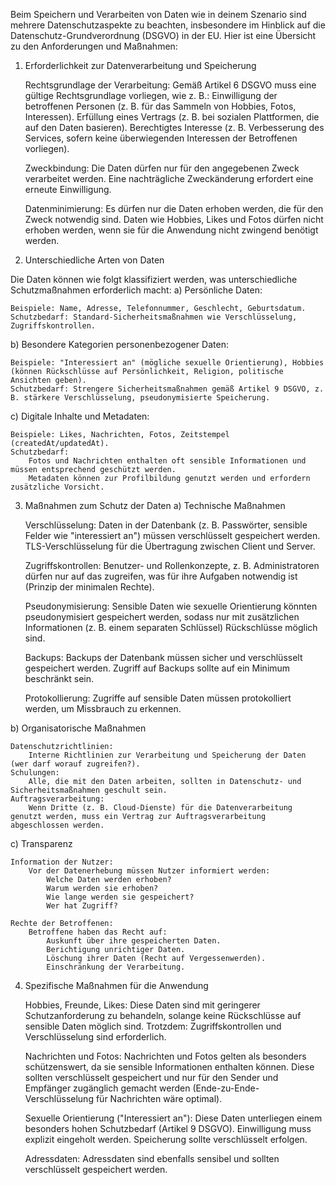 Beim Speichern und Verarbeiten von Daten wie in deinem Szenario sind mehrere Datenschutzaspekte zu beachten, insbesondere im Hinblick auf die Datenschutz-Grundverordnung (DSGVO) in der EU. Hier ist eine Übersicht zu den Anforderungen und Maßnahmen:
1. Erforderlichkeit zur Datenverarbeitung und Speicherung

    Rechtsgrundlage der Verarbeitung:
        Gemäß Artikel 6 DSGVO muss eine gültige Rechtsgrundlage vorliegen, wie z. B.:
            Einwilligung der betroffenen Personen (z. B. für das Sammeln von Hobbies, Fotos, Interessen).
            Erfüllung eines Vertrags (z. B. bei sozialen Plattformen, die auf den Daten basieren).
            Berechtigtes Interesse (z. B. Verbesserung des Services, sofern keine überwiegenden Interessen der Betroffenen vorliegen).

    Zweckbindung:
        Die Daten dürfen nur für den angegebenen Zweck verarbeitet werden. Eine nachträgliche Zweckänderung erfordert eine erneute Einwilligung.

    Datenminimierung:
        Es dürfen nur die Daten erhoben werden, die für den Zweck notwendig sind. Daten wie Hobbies, Likes und Fotos dürfen nicht erhoben werden, wenn sie für die Anwendung nicht zwingend benötigt werden.

2. Unterschiedliche Arten von Daten

Die Daten können wie folgt klassifiziert werden, was unterschiedliche Schutzmaßnahmen erforderlich macht:
a) Persönliche Daten:

    Beispiele: Name, Adresse, Telefonnummer, Geschlecht, Geburtsdatum.
    Schutzbedarf: Standard-Sicherheitsmaßnahmen wie Verschlüsselung, Zugriffskontrollen.

b) Besondere Kategorien personenbezogener Daten:

    Beispiele: "Interessiert an" (mögliche sexuelle Orientierung), Hobbies (können Rückschlüsse auf Persönlichkeit, Religion, politische Ansichten geben).
    Schutzbedarf: Strengere Sicherheitsmaßnahmen gemäß Artikel 9 DSGVO, z. B. stärkere Verschlüsselung, pseudonymisierte Speicherung.

c) Digitale Inhalte und Metadaten:

    Beispiele: Likes, Nachrichten, Fotos, Zeitstempel (createdAt/updatedAt).
    Schutzbedarf:
        Fotos und Nachrichten enthalten oft sensible Informationen und müssen entsprechend geschützt werden.
        Metadaten können zur Profilbildung genutzt werden und erfordern zusätzliche Vorsicht.

3. Maßnahmen zum Schutz der Daten
a) Technische Maßnahmen

    Verschlüsselung:
        Daten in der Datenbank (z. B. Passwörter, sensible Felder wie "interessiert an") müssen verschlüsselt gespeichert werden.
        TLS-Verschlüsselung für die Übertragung zwischen Client und Server.

    Zugriffskontrollen:
        Benutzer- und Rollenkonzepte, z. B. Administratoren dürfen nur auf das zugreifen, was für ihre Aufgaben notwendig ist (Prinzip der minimalen Rechte).

    Pseudonymisierung:
        Sensible Daten wie sexuelle Orientierung könnten pseudonymisiert gespeichert werden, sodass nur mit zusätzlichen Informationen (z. B. einem separaten Schlüssel) Rückschlüsse möglich sind.

    Backups:
        Backups der Datenbank müssen sicher und verschlüsselt gespeichert werden. Zugriff auf Backups sollte auf ein Minimum beschränkt sein.

    Protokollierung:
        Zugriffe auf sensible Daten müssen protokolliert werden, um Missbrauch zu erkennen.

b) Organisatorische Maßnahmen

    Datenschutzrichtlinien:
        Interne Richtlinien zur Verarbeitung und Speicherung der Daten (wer darf worauf zugreifen?).
    Schulungen:
        Alle, die mit den Daten arbeiten, sollten in Datenschutz- und Sicherheitsmaßnahmen geschult sein.
    Auftragsverarbeitung:
        Wenn Dritte (z. B. Cloud-Dienste) für die Datenverarbeitung genutzt werden, muss ein Vertrag zur Auftragsverarbeitung abgeschlossen werden.

c) Transparenz

    Information der Nutzer:
        Vor der Datenerhebung müssen Nutzer informiert werden:
            Welche Daten werden erhoben?
            Warum werden sie erhoben?
            Wie lange werden sie gespeichert?
            Wer hat Zugriff?

    Rechte der Betroffenen:
        Betroffene haben das Recht auf:
            Auskunft über ihre gespeicherten Daten.
            Berichtigung unrichtiger Daten.
            Löschung ihrer Daten (Recht auf Vergessenwerden).
            Einschränkung der Verarbeitung.

4. Spezifische Maßnahmen für die Anwendung

    Hobbies, Freunde, Likes:
        Diese Daten sind mit geringerer Schutzanforderung zu behandeln, solange keine Rückschlüsse auf sensible Daten möglich sind.
        Trotzdem: Zugriffskontrollen und Verschlüsselung sind erforderlich.

    Nachrichten und Fotos:
        Nachrichten und Fotos gelten als besonders schützenswert, da sie sensible Informationen enthalten können.
        Diese sollten verschlüsselt gespeichert und nur für den Sender und Empfänger zugänglich gemacht werden (Ende-zu-Ende-Verschlüsselung für Nachrichten wäre optimal).

    Sexuelle Orientierung ("Interessiert an"):
        Diese Daten unterliegen einem besonders hohen Schutzbedarf (Artikel 9 DSGVO).
        Einwilligung muss explizit eingeholt werden.
        Speicherung sollte verschlüsselt erfolgen.

    Adressdaten:
        Adressdaten sind ebenfalls sensibel und sollten verschlüsselt gespeichert werden.